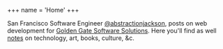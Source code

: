 +++
name = 'Home'
+++

San Francisco Software Engineer <a href="https://github.com/abstractionjackson" target="_blank" rel="noopener">@abstractionjackson</a>, posts on web development for <a href="https://goldengatesoftwaresolutions.com" target="_blank" rel="noopener">Golden Gate Software Solutions</a>. Here you'll find as well [notes](/note) on technology, art, books, culture, &c.
